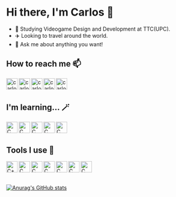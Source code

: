 # Hi there, I'm Carlos 👋

- 🌱 Studying Videogame Design and Development at TTC(UPC).
- ✈️ Looking to travel around the world.
- 💬 Ask me about anything you want!


## How to reach me 📫
[<img align="left" alt="carlosarnau | Twitter" width="30px" src="https://img.icons8.com/color/344/twitter--v1.png" />][twitter]
[<img align="left" alt="carlosarnau | Artstation" width="30px" src="https://img.icons8.com/color/344/artstation.png" />][artstation]
[<img align="left" alt="carlosarnau | Discord" width="30px" src="https://img.icons8.com/color/344/discord-logo.png" />][discord]
[<img align="left" alt="carlosarnau | Twitch" width="30px" src="https://img.icons8.com/color/344/twitch--v1.png" />][twitch]
[<img align="left" alt="carlosarnau | Spotify" width="30px" src="https://img.icons8.com/color/344/spotify--v1.png" />][spotify]

<br>
<br>

## I'm learning... 🪄
<img align="left" alt="C" width="30px" src="https://img.icons8.com/color/344/c-programming.png"/>

<img align="left" alt="C" width="30px" src="https://img.icons8.com/color/344/c-sharp-logo.png"/>

<img align="left" alt="C" width="30px" src="https://img.icons8.com/color/344/c-plus-plus-logo.png"/>

<img align="left" alt="C" width="30px" src="https://img.icons8.com/color/344/flutter.png"/>

<img align="left" alt="C" width="30px" src="https://img.icons8.com/color/344/dart.png"/>

<br>
<br>

## Tools I use 🔧
<img align="left" alt= "C++" width = "30px" src = "https://img.icons8.com/color/344/github--v1.png"/>

<img align="left" alt="C" width="30px" src="https://img.icons8.com/color/344/unity.png"/>

<img align="left" alt="C" width="30px" src="https://img.icons8.com/color/344/visual-studio--v2.png"/>

<img align="left" alt="C" width="30px" src="https://img.icons8.com/color/344/autodesk-maya.png"/>

<img align="left" alt="C" width="30px" src="https://img.icons8.com/color/344/adobe-photoshop--v1.png"/>

<img align="left" alt="C" width="30px" src="https://img.icons8.com/color/344/adobe-illustrator--v1.png"/>

<img align="left" alt="C" width="30px" src="https://img.icons8.com/color/344/adobe-premiere-pro--v1.png"/>

<p>&nbsp;</p>
<p>&nbsp;</p>

[![Anurag's GitHub stats](https://github-readme-stats.vercel.app/api?username=carlosarnau)](https://github.com/anuraghazra/github-readme-stats)
  
[twitter]: https://twitter.com/carlosarnau01
[artstation]: https://www.artstation.com/carlosarnau
[discord]: https://discord.com/users/Twynics#0392
[twitch]: https://www.twitch.tv/twynics
[spotify]: https://open.spotify.com/user/g6okcvf6f80b35vbqboaf7mkn?si=6326ac00aaf14648
